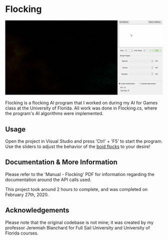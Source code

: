# Flocking
![](https://github.com/jordansmithsgames/jordansmithsgames/blob/main/readmes/flocking/flock.gif)

Flocking is a flocking AI program that I worked on during my AI for Games class at the University of Florida. All work was done in Flocking.cs, where the program's AI algorithms were implemented.

## Usage
Open the project in Visual Studio and press 'Ctrl' + 'F5' to start the program. Use the sliders to adjust the behavior of the [boid flocks](https://en.wikipedia.org/wiki/Boids) to your desire!

## Documentation & More Information
Please refer to the 'Manual - Flocking' PDF for information regarding the documentation around the API calls used.

This project took around 2 hours to complete, and was completed on February 27th, 2020.

## Acknowledgements
Please note that the original codebase is not mine; it was created by my professor Jeremiah Blanchard for Full Sail University and University of Florida courses.
